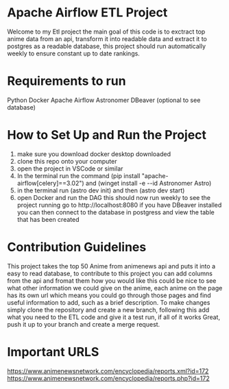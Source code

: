Apache Airflow ETL Project
========

Welcome to my Etl project the main goal of this code is to exctract top anime data from an api, transform it into readable data and extract it to postgres as a readable database, this project should run automatically weekly to ensure constant up to date rankings.

Requirements to run 
================
Python 
Docker 
Apache Airflow
Astronomer
DBeaver (optional to see database)

How to Set Up and Run the Project 
===========================
1. make sure you download docker desktop downloaded
2. clone this repo onto your computer
3. open the project in VSCode or similar
4. In the terminal run the command (pip install "apache-airflow[celery]==3.02") and (winget install -e --id Astronomer Astro)
5. in the terminal run (astro dev init) and then (astro dev start)
6. open Docker and run the DAG this should now run weekly
to see the project running go to http://localhost:8080
if you have DBeaver installed you can then connect to the database in postgress and view the table that has been created 

Contribution Guidelines
=======
This project takes the top 50 Anime from animenews api and puts it into a easy to read database, to contribute to this project you can add columns from the api and fromat them how you would like this could be nice to see what other information we could give on the anime, each anime on the page has its own url which means you could go through those pages and find useful information to add, such as a brief description.
To make changes simply clone the repository and create a new branch, following this add what you need to the ETL code and give it a test run, if all of it works Great, push it up to your branch and create a merge request.

Important URLS
=======
https://www.animenewsnetwork.com/encyclopedia/reports.xml?id=172  
https://www.animenewsnetwork.com/encyclopedia/reports.php?id=172

